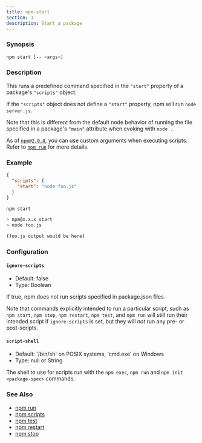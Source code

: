 ```yaml
---
title: npm-start
section: 1
description: Start a package
---
```


### Synopsis

```bash
npm start [-- <args>]
```

### Description

This runs a predefined command specified in the `"start"` property of
a package's `"scripts"` object.

If the `"scripts"` object does not define a  `"start"` property, npm
will run `node server.js`.

Note that this is different from the default node behavior of running
the file specified in a package's `"main"` attribute when evoking with
`node .`

As of [`npm@2.0.0`](https://blog.npmjs.org/post/98131109725/npm-2-0-0), you can
use custom arguments when executing scripts. Refer to [`npm run`](/commands/npm-run) for more details.

### Example

```json
{
  "scripts": {
    "start": "node foo.js"
  }
}
```

```bash
npm start

> npm@x.x.x start
> node foo.js

(foo.js output would be here)

```

### Configuration

#### `ignore-scripts`

* Default: false
* Type: Boolean

If true, npm does not run scripts specified in package.json files.

Note that commands explicitly intended to run a particular script, such as
`npm start`, `npm stop`, `npm restart`, `npm test`, and `npm run` will still
run their intended script if `ignore-scripts` is set, but they will *not*
run any pre- or post-scripts.



#### `script-shell`

* Default: '/bin/sh' on POSIX systems, 'cmd.exe' on Windows
* Type: null or String

The shell to use for scripts run with the `npm exec`, `npm run` and `npm
init <package-spec>` commands.



### See Also

* [npm run](/commands/npm-run)
* [npm scripts](/using-npm/scripts)
* [npm test](/commands/npm-test)
* [npm restart](/commands/npm-restart)
* [npm stop](/commands/npm-stop)
